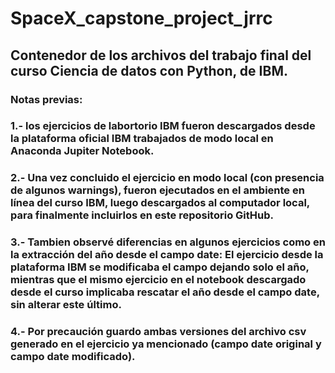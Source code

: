 # SpaceX_capstone_project_jrrc
## Contenedor de los archivos del trabajo final del curso Ciencia de datos con Python, de IBM.
### Notas previas:
### 1.- los ejercicios de labortorio IBM fueron descargados desde la plataforma oficial IBM trabajados de modo local en Anaconda Jupiter Notebook.
### 2.- Una vez concluido el ejercicio en modo local (con presencia de algunos warnings), fueron ejecutados en el ambiente en línea del curso IBM, luego descargados al computador local, para finalmente incluirlos en este repositorio GitHub.
### 3.- Tambien observé diferencias en algunos ejercicios como en la extracción del año desde el campo date: El ejercicio desde la plataforma IBM se modificaba el campo dejando solo el año, mientras que el mismo ejercicio en el notebook descargado desde el curso implicaba rescatar el año desde el campo date, sin alterar este último.
### 4.- Por precaución guardo ambas versiones del archivo csv generado en el ejercicio ya mencionado (campo date original y campo date modificado).
